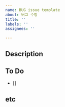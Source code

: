 ```yaml
---
name: BUG issue template
about: 버그 수정
title: ''
labels: ''
assignees: ''

---
```


## Description


## To Do
- []


## etc
